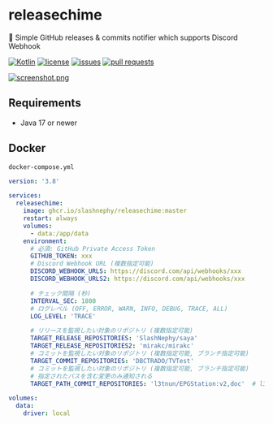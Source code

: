 # releasechime

🔔 Simple GitHub releases &amp; commits notifier which supports Discord Webhook

[![Kotlin](https://img.shields.io/badge/Kotlin-1.x-blue)](https://kotlinlang.org)
[![license](https://img.shields.io/github/license/SlashNephy/releasechime)](https://github.com/SlashNephy/releasechime/blob/master/LICENSE)
[![issues](https://img.shields.io/github/issues/SlashNephy/releasechime)](https://github.com/SlashNephy/releasechime/issues)
[![pull requests](https://img.shields.io/github/issues-pr/SlashNephy/releasechime)](https://github.com/SlashNephy/releasechime/pulls)

[![screenshot.png](https://i.imgur.com/6pmT6U6.png)](https://github.com/SlashNephy/releasechime)

## Requirements

- Java 17 or newer

## Docker

`docker-compose.yml`

```yaml
version: '3.8'

services:
  releasechime:
    image: ghcr.io/slashnephy/releasechime:master
    restart: always
    volumes:
      - data:/app/data
    environment:
      # 必須: GitHub Private Access Token
      GITHUB_TOKEN: xxx
      # Discord Webhook URL (複数指定可能)
      DISCORD_WEBHOOK_URLS: https://discord.com/api/webhooks/xxx
      DISCORD_WEBHOOK_URLS2: https://discord.com/api/webhooks/xxx

      # チェック間隔 (秒)
      INTERVAL_SEC: 1800
      # ログレベル (OFF, ERROR, WARN, INFO, DEBUG, TRACE, ALL)
      LOG_LEVEL: 'TRACE'

      # リリースを監視したい対象のリポジトリ (複数指定可能)
      TARGET_RELEASE_REPOSITORIES: 'SlashNephy/saya'
      TARGET_RELEASE_REPOSITORIES2: 'mirakc/mirakc'
      # コミットを監視したい対象のリポジトリ (複数指定可能, ブランチ指定可能)
      TARGET_COMMIT_REPOSITORIES: 'DBCTRADO/TVTest'
      # コミットを監視したい対象のリポジトリ (複数指定可能, ブランチ指定可能)
      # 指定されたパスを含む変更のみ通知される
      TARGET_PATH_COMMIT_REPOSITORIES: 'l3tnun/EPGStation:v2,doc'  # l3tnun/EPGStation の doc 以下の変更のみ通知

volumes:
  data:
    driver: local
```
